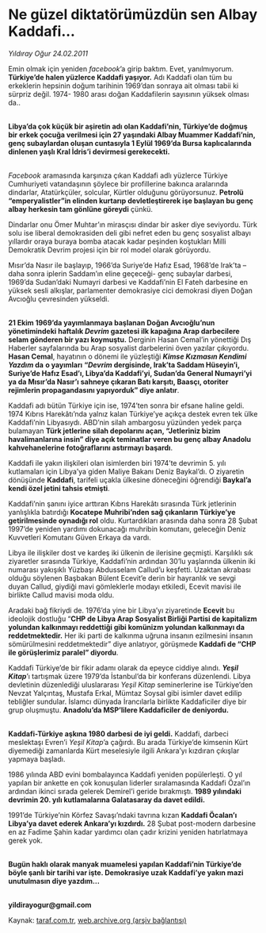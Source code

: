 # Ne güzel diktatörümüzdün sen Albay Kaddafi...

*Yıldıray Oğur 24.02.2011*

<div class="yazi"><p>Emin olmak için yeniden <i>facebook</i>’a girip baktım. Evet, yanılmıyorum. <b>Türkiye’de halen yüzlerce Kaddafi yaşıyor.</b> Adı Kaddafi olan tüm bu erkeklerin hepsinin doğum tarihinin 1969’dan sonraya ait olması tabii ki sürpriz değil. 1974- 1980 arası doğan Kaddafilerin sayısının yüksek olması da..</p>
<p><b><br/>Libya’da çok küçük bir aşiretin adı olan Kaddafi’nin, Türkiye’de doğmuş bir erkek çocuğa verilmesi için 27 yaşındaki Albay Muammer Kaddafi’nin, genç subaylardan oluşan cuntasıyla 1 Eylül 1969’da Bursa kaplıcalarında dinlenen yaşlı Kral İdris’i devirmesi gerekecekti.</b></p>
<p><i><br/>Facebook</i> aramasında karşınıza çıkan Kaddafi adlı yüzlerce Türkiye Cumhuriyeti vatandaşının şöylece bir profillerine bakınca aralarında dindarlar, Atatürkçüler, solcular, Kürtler olduğunu görüyorsunuz. <b>Petrolü “emperyalistler”in elinden kurtarıp devletleştirerek işe başlayan bu genç albay herkesin tam gönlüne göreydi</b> çünkü. </p>
<p>Dindarlar onu Ömer Muhtar’ın mirasçısı dindar bir asker diye seviyordu. Türk solu ise liberal demokrasiden deli gibi nefret eden bu genç sosyalist albayı yıllardır oraya buraya bomba atacak kadar peşinden koştukları Milli Demokratik Devrim projesi için bir rol model olarak görüyordu.</p>
<p>Mısır’da Nasır ile başlayıp, 1966’da Suriye’de Hafız Esad, 1968’de Irak’ta –daha sonra iplerin Saddam’ın eline geçeceği- genç subaylar darbesi, 1969’da Sudan’daki Numayri darbesi ve Kaddafi’nin El Fateh darbesine en yüksek sesli alkışlar, parlamenter demokrasiye cici demokrasi diyen Doğan Avcıoğlu çevresinden yükseldi. </p>
<p><b><br/>21 Ekim 1969’da yayımlanmaya başlanan Doğan Avcıoğlu’nun yönetimindeki haftalık <i>Devrim</i> gazetesi ilk kapağına Arap darbecilere selam gönderen bir yazı koymuştu.</b> Derginin Hasan Cemal’in yönettiği Dış Haberler sayfalarında bu Arap sosyalist darbelerini öven yazılar çıkıyordu. <b>Hasan Cemal</b>, hayatının o dönemi ile yüzleştiği <b><i>Kimse Kızmasın Kendimi Yazdım</i> da</b> <b>o yayımları</b> <b>“<i>Devrim</i> dergisinde, Irak’ta Saddam Hüseyin’i, Suriye’de Hafız Esad’ı, Libya’da Kaddafi’yi, Sudan’da General Numayri’yi ya da Mısır’da Nasır’ı sahneye çıkaran Batı karşıtı, Baasçı, otoriter rejimlerin propagandasını yapıyorduk” diye anlatır</b>.</p>
<p>Kaddafi adı bütün Türkiye için ise, 1974’ten sonra bir efsane haline geldi. 1974 Kıbrıs Harekâtı’nda yalnız kalan Türkiye’ye açıkça destek evren tek ülke Kaddafi’nin Libyasıydı. ABD’nin silah ambargosu yüzünden yedek parça bulamayan <b>Türk jetlerine silah depolarını açan, “Jetleriniz bizim havalimanlarına insin” diye açık teminatlar veren bu genç albay Anadolu kahvehanelerine fotoğraflarını astırmayı başardı</b>. </p>
<p>Kaddafi ile yakın ilişkileri olan isimlerden biri 1974’te devrimin 5. yılı kutlamaları için Libya’ya giden Maliye Bakanı Deniz Baykal’dı. O ziyaretin dönüşünde <b>Kaddafi</b>, tarifeli uçakla ülkesine döneceğini öğrendiği <b>Baykal’a kendi özel jetini tahsis etmişti</b>.</p>
<p>Kaddafi’nin şanını iyice arttıran Kıbrıs Harekâtı sırasında Türk jetlerinin yanlışlıkla batırdığı <b>Kocatepe Muhribi’nden sağ çıkanların Türkiye’ye getirilmesinde oynadığı rol</b> oldu. Kurtardıkları arasında daha sonra 28 Şubat 1997’de yeniden yardımı dokunacağı muhribin komutanı, geleceğin Deniz Kuvvetleri Komutanı Güven Erkaya da vardı.</p>
<p>Libya ile ilişkiler dost ve kardeş iki ülkenin de ilerisine geçmişti. Karşılıklı sık ziyaretler sırasında Türkiye, Kaddafi’nin ardından 30’lu yaşlarında ülkenin iki numarası yakışıklı Yüzbaşı Abdusselam Callud’u keşfetti. Uzaktan akrabası olduğu söylenen Başbakan Bülent Ecevit’e derin bir hayranlık ve sevgi duyan Callud, giydiği mavi gömleklerle modayı etkiledi, Ecevit mavisi ile birlikte Callud mavisi moda oldu. </p>
<p>Aradaki bağ fikriydi de. 1976’da yine bir Libya’yı ziyaretinde <b>Ecevit</b> bu ideolojik dostluğu “<b>CHP de Libya Arap Sosyalist Birliği Partisi de kapitalizm yolundan kalkınmayı reddettiği gibi komünizm yolundan kalkınmayı da reddetmektedir.</b> Her iki parti de kalkınma uğruna insanın ezilmesini insanın sömürülmesini reddetmektedir” diye anlatıyor, görüşmede <b>Kaddafi de “CHP ile görüşlerimiz paralel” diyordu</b>.</p>
<p>Kaddafi Türkiye’de bir fikir adamı olarak da epeyce ciddiye alındı. <b><i>Yeşil Kitap</i></b>’ı tartışmak üzere 1979’da İstanbul’da bir konferans düzenlendi. Libya devletinin düzenlediği uluslararası <i>Yeşil Kitap</i> seminerlerine ise Türkiye’den Nevzat Yalçıntaş, Mustafa Erkal, Mümtaz Soysal gibi isimler davet edilip tebliğler sundular. İslamcı dünyada İrancılarla birlikte Kaddaficiler diye bir grup oluşmuştu. <b>Anadolu’da MSP’lilere Kaddaficiler de deniyordu.</b></p>
<p><b><br/>Kaddafi-Türkiye aşkına 1980 darbesi de iyi geldi.</b> Kaddafi, darbeci meslektaşı Evren’i <i>Yeşil Kitap</i>’a çağırdı. Bu arada Türkiye’de kimsenin Kürt diyemediği zamanlarda Kürt meselesiyle ilgili Ankara’yı kızdıran çıkışlar yapmaya başladı. </p>
<p>1986 yılında ABD evini bombalayınca Kaddafi yeniden popülerleşti. O yıl yapılan bir ankette en çok konuşulan liderler sıralamasında Kaddafi Özal’ın ardından ikinci sırada gelerek Demirel’i geride bırakmıştı. <b>1989 yılındaki devrimin 20. yılı kutlamalarına Galatasaray da davet edildi.</b></p>
<p>1991’de Türkiye’nin Körfez Savaşı’ndaki tavrına kızan <b>Kaddafi Öcalan’ı Libya’ya davet ederek Ankara’yı kızdırdı.</b> 28 Şubat post-modern darbesine en az Fadime Şahin kadar yardımcı olan çadır krizini yeniden hatırlatmaya gerek yok.</p>
<p><b><br/>Bugün haklı olarak manyak muamelesi yapılan Kaddafi’nin Türkiye’de böyle şanlı bir tarihi var işte. Demokrasiye uzak Kaddafi’ye yakın mazi unutulmasın diye yazdım...</b></p>
<p><b><br/>yildirayogur@gmail.com</b></p>
</div>

Kaynak: [taraf.com.tr](http://www.taraf.com.tr/yildiray-ogur/makale-ne-guzel-diktatorumuzdun-sen-albay-kaddafi.htm), [web.archive.org (arşiv bağlantısı)](http://web.archive.org/web/20130709170122/http://www.taraf.com.tr/yildiray-ogur/makale-ne-guzel-diktatorumuzdun-sen-albay-kaddafi.htm)

